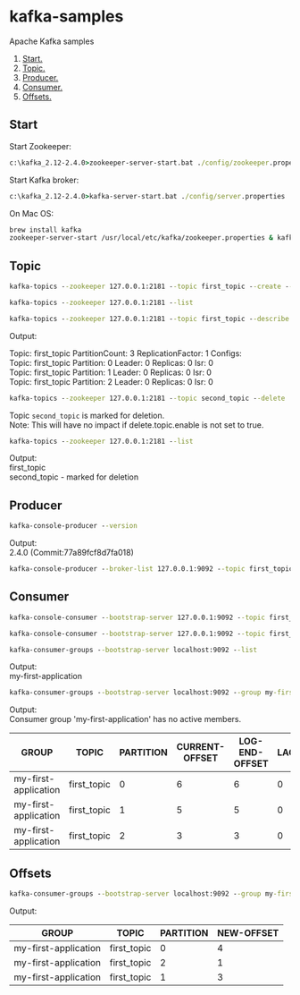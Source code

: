 # kafka-samples
Apache Kafka samples 
1. [ Start. ](#start)
2. [ Topic. ](#topic)
3. [ Producer. ](#producer)
4. [ Consumer. ](#consumer)
5. [ Offsets. ](#offsets)

<a name="start"></a>
## Start
Start Zookeeper:  
```cmd
c:\kafka_2.12-2.4.0>zookeeper-server-start.bat ./config/zookeeper.properties
```
Start Kafka broker:  
```cmd
c:\kafka_2.12-2.4.0>kafka-server-start.bat ./config/server.properties
```
On Mac OS:  
```bash
brew install kafka 
zookeeper-server-start /usr/local/etc/kafka/zookeeper.properties & kafka-server-start /usr/local/etc/kafka/server.properties
```
<a name="topic"></a>
## Topic
```cmd
kafka-topics --zookeeper 127.0.0.1:2181 --topic first_topic --create --partitions 3 --replication-factor 1
```
```cmd
kafka-topics --zookeeper 127.0.0.1:2181 --list
```
```cmd
kafka-topics --zookeeper 127.0.0.1:2181 --topic first_topic --describe
```
Output: 
 
Topic: first_topic      PartitionCount: 3       ReplicationFactor: 1    Configs:  
      Topic: first_topic      Partition: 0    Leader: 0       Replicas: 0     Isr: 0  
      Topic: first_topic      Partition: 1    Leader: 0       Replicas: 0     Isr: 0  
      Topic: first_topic      Partition: 2    Leader: 0       Replicas: 0     Isr: 0  

```cmd
kafka-topics --zookeeper 127.0.0.1:2181 --topic second_topic --delete
```
Topic `second_topic` is marked for deletion.  
Note: This will have no impact if delete.topic.enable is not set to true.
```cmd
kafka-topics --zookeeper 127.0.0.1:2181 --list
```
Output:  
first_topic  
second_topic - marked for deletion  

<a name="producer"></a>
## Producer
```cmd
kafka-console-producer --version
```
Output:  
2.4.0 (Commit:77a89fcf8d7fa018)
```cmd
kafka-console-producer --broker-list 127.0.0.1:9092 --topic first_topic
```

<a name="consumer"></a>
## Consumer
```cmd
kafka-console-consumer --bootstrap-server 127.0.0.1:9092 --topic first_topic
```
```cmd
kafka-console-consumer --bootstrap-server 127.0.0.1:9092 --topic first_topic --group my-first-application
```
```cmd
kafka-consumer-groups --bootstrap-server localhost:9092 --list
```
Output:  
my-first-application
```cmd
kafka-consumer-groups --bootstrap-server localhost:9092 --group my-first-application --describe
```
Output:  
Consumer group 'my-first-application' has no active members.

|GROUP                |TOPIC           |PARTITION  |CURRENT-OFFSET  |LOG-END-OFFSET  |LAG             |CONSUMER-ID     |HOST            |CLIENT-ID|
| ------------------- | -------------- | --------- | -------------- | -------------- | -------------- | -------------- | -------------- | ------- |
|my-first-application |first_topic     |0          |6               |6               |0               |-               |-               |-  |
|my-first-application |first_topic     |1          |5               |5               |0               |-               |-               |-  |
|my-first-application |first_topic     |2          |3               |3               |0               |-               |-               |-  |

<a name="offsets"></a>
## Offsets
```cmd
kafka-consumer-groups --bootstrap-server localhost:9092 --group my-first-application --reset-offsets --shift-by -2 --execute --topic first_topic
```
Output:  

| GROUP                          | TOPIC                          | PARTITION  | NEW-OFFSET |  
| ------------------------------ | ------------------------------ | ---------- | ---------- |
| my-first-application           | first_topic                    | 0          | 4          |
| my-first-application           | first_topic                    | 2          | 1          |
| my-first-application           | first_topic                    | 1          | 3          |  

